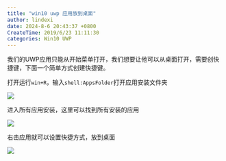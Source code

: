 ```yaml
---
title: "win10 uwp 应用放到桌面"
author: lindexi
date: 2024-8-6 20:43:37 +0800
CreateTime: 2019/6/23 11:11:30
categories: Win10 UWP
---
```


我们的UWP应用只能从开始菜单打开，我们想要让他可以从桌面打开，需要创快捷键，下面一个简单方式创建快捷键。

<!--more-->


<!-- CreateTime:2019/6/23 11:11:30 -->


打开运行`win+R`，输入`shell:AppsFolder`打开应用安装文件夹

![](http://cdn.lindexi.site/c03c8fcd-a6d4-4a5c-bab8-910b77a690982016123102226.jpg)

进入所有应用安装，这里可以找到所有安装的应用

![](http://cdn.lindexi.site/c03c8fcd-a6d4-4a5c-bab8-910b77a690982016123102257.jpg)

右击应用就可以设置快捷方式，放到桌面

![](http://cdn.lindexi.site/c03c8fcd-a6d4-4a5c-bab8-910b77a690982016123102738.jpg)

